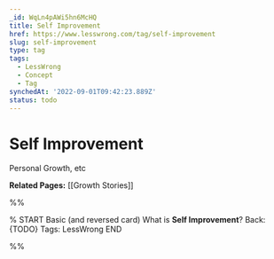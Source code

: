 ```yaml
---
_id: WqLn4pAWi5hn6McHQ
title: Self Improvement
href: https://www.lesswrong.com/tag/self-improvement
slug: self-improvement
type: tag
tags:
  - LessWrong
  - Concept
  - Tag
synchedAt: '2022-09-01T09:42:23.889Z'
status: todo
---
```


# Self Improvement

Personal Growth, etc

**Related Pages:** [[Growth Stories]]


%%

% START
Basic (and reversed card)
What is **Self Improvement**?
Back: {TODO}
Tags: LessWrong
END

%%
	
